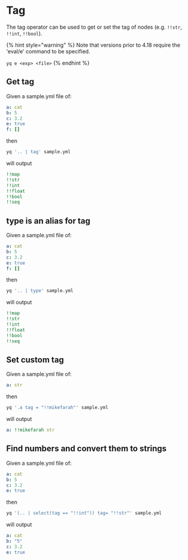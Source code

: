 # Tag

The tag operator can be used to get or set the tag of nodes (e.g. `!!str`, `!!int`, `!!bool`).

{% hint style="warning" %}
Note that versions prior to 4.18 require the 'eval/e' command to be specified.&#x20;

`yq e <exp> <file>`
{% endhint %}

## Get tag
Given a sample.yml file of:
```yaml
a: cat
b: 5
c: 3.2
e: true
f: []
```
then
```bash
yq '.. | tag' sample.yml
```
will output
```yaml
!!map
!!str
!!int
!!float
!!bool
!!seq
```

## type is an alias for tag
Given a sample.yml file of:
```yaml
a: cat
b: 5
c: 3.2
e: true
f: []
```
then
```bash
yq '.. | type' sample.yml
```
will output
```yaml
!!map
!!str
!!int
!!float
!!bool
!!seq
```

## Set custom tag
Given a sample.yml file of:
```yaml
a: str
```
then
```bash
yq '.a tag = "!!mikefarah"' sample.yml
```
will output
```yaml
a: !!mikefarah str
```

## Find numbers and convert them to strings
Given a sample.yml file of:
```yaml
a: cat
b: 5
c: 3.2
e: true
```
then
```bash
yq '(.. | select(tag == "!!int")) tag= "!!str"' sample.yml
```
will output
```yaml
a: cat
b: "5"
c: 3.2
e: true
```

